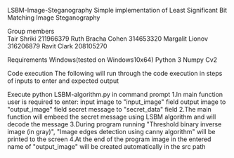 LSBM-Image-Steganography
Simple implementation of Least Significant Bit Matching Image Steganography<br/>

Group members<br/>
Tair Shriki 211966379
Ruth Bracha Cohen 314653320
Margalit Lionov 316206879
Ravit Clark 208105270


Requirements
Windows(tested on Windows10x64)
Python 3
Numpy
Cv2

Code execution
The following will run through the code execution in steps of inputs to enter and expected output

Execute python LSBM-algorithm.py in command prompt
1.In main function user is required to enter:
    input image to "input_image" field
    output image to "output_image" field
    secret message to "secret_data" field
2.The main function will embeed the secret message using LSBM algorithm and will decode the message
3.During program running "Threshold binary inverse image (in gray)", "Image edges detection using canny algorithm"
will be printed to the screen
4.At the end of the program image in the entered name of "output_image" will be created automatically in the src path
